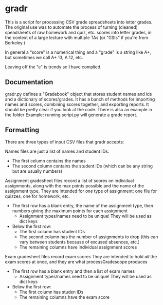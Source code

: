 # gradr

This is a script for processing CSV grade spreadsheets into letter grades.
The original use was to automate the process of turning (cleaned) speadsheets of raw homework and quiz, etc. scores into letter grades, in the context of a large lecture with multiple TAs (or "GSIs" if you're from Berkeley.)

In general a "score" is a numerical thing and a "grade" is a string like A+, but sometimes we call A+ 13, A 12, etc.

Leaving off the "e" is trendy so I have complied.

## Documentation
gradr.py defines a "Gradebook" object that stores student names and ids and a dictionary of scores/grades.
It has a bunch of methods for importing names and scores, combining scores together, and exporting reports.
It should be pretty clear if you look at the code.
There is also an example in the folder Example: running script.py will generate a grade report.


## Formatting

There are three types of input CSV files that gradr accepts:

Names files are just a list of names and student IDs.
* The first column contains the names
* The second column contains the student IDs (which can be any string but are usually numbers)

Assignment gradesheet files record a list of scores on individual assignments, along with the max points possible and the name of the assignment type.
They are intended for *one* type of assignment: one file for quizzes, one for homework, etc.
* The first row has a blank entry, the name of the assignment type, then numbers giving the maximum points for each assignment
  * Assignment types/names need to be unique! They will be used as dict keys
* Below the first row:
  * The first column has student IDs
  * The second column has the number of assignments to drop (this can vary between students because of excused absences, etc.)
  * The remaining columns have individual assignment scores

Exam gradesheet files record exam scores
They are intended to hold *all* the exam scores at once, and they are what processGradescope produces
* The first row has a blank entry and then a list of exam names
  * Assignment types/names need to be unique! They will be used as dict keys
* Below the first row:
  * The first column has studen IDs
  * The remaining columns have the exam score
